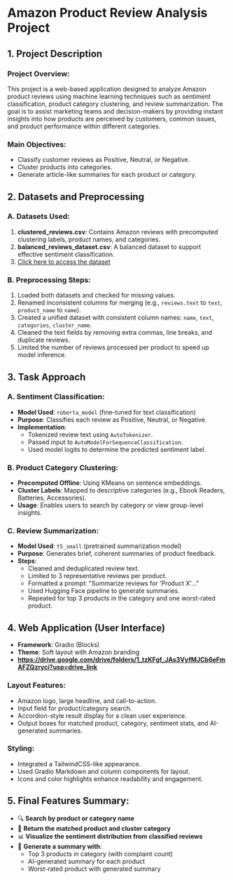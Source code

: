 # Amazon Product Review Analysis Project

## 1. Project Description

### **Project Overview:**
This project is a web-based application designed to analyze Amazon product reviews using machine learning techniques such as sentiment classification, product category clustering, and review summarization. The goal is to assist marketing teams and decision-makers by providing instant insights into how products are perceived by customers, common issues, and product performance within different categories.

### **Main Objectives:**
- Classify customer reviews as Positive, Neutral, or Negative.
- Cluster products into categories.
- Generate article-like summaries for each product or category.

## 2. Datasets and Preprocessing

### **A. Datasets Used:**
1. **clustered_reviews.csv**: Contains Amazon reviews with precomputed clustering labels, product names, and categories.
2. **balanced_reviews_dataset.csv**: A balanced dataset to support effective sentiment classification.
3. [Click here to access the dataset](https://drive.google.com/drive/folders/11o6cX02JFwl8nDNFQPN2dv20PirlL6l9?usp=drive_link)

### **B. Preprocessing Steps:**
1. Loaded both datasets and checked for missing values.
2. Renamed inconsistent columns for merging (e.g., `reviews.text` to `text`, `product_name` to `name`).
3. Created a unified dataset with consistent column names: `name`, `text`, `categories`, `cluster_name`.
4. Cleaned the text fields by removing extra commas, line breaks, and duplicate reviews.
5. Limited the number of reviews processed per product to speed up model inference.

## 3. Task Approach

### **A. Sentiment Classification:**
- **Model Used**: `roberta_model` (fine-tuned for text classification)
- **Purpose**: Classifies each review as Positive, Neutral, or Negative.
- **Implementation**:
  - Tokenized review text using `AutoTokenizer`.
  - Passed input to `AutoModelForSequenceClassification`.
  - Used model logits to determine the predicted sentiment label.

### **B. Product Category Clustering:**
- **Precomputed Offline**: Using KMeans on sentence embeddings.
- **Cluster Labels**: Mapped to descriptive categories (e.g., Ebook Readers, Batteries, Accessories).
- **Usage**: Enables users to search by category or view group-level insights.

### **C. Review Summarization:**
- **Model Used**: `t5_small` (pretrained summarization model)
- **Purpose**: Generates brief, coherent summaries of product feedback.
- **Steps**:
  - Cleaned and deduplicated review text.
  - Limited to 3 representative reviews per product.
  - Formatted a prompt: "Summarize reviews for 'Product X'..."
  - Used Hugging Face pipeline to generate summaries.
  - Repeated for top 3 products in the category and one worst-rated product.

## 4. Web Application (User Interface)

- **Framework**: Gradio (Blocks)
- **Theme**: Soft layout with Amazon branding
- **https://drive.google.com/drive/folders/1_tzKFgf_JAs3VyfMJCb6eFmAFZQzryci?usp=drive_link**

### **Layout Features:**
- Amazon logo, large headline, and call-to-action.
- Input field for product/category search.
- Accordion-style result display for a clean user experience.
- Output boxes for matched product, category, sentiment stats, and AI-generated summaries.

### **Styling**:
- Integrated a TailwindCSS-like appearance.
- Used Gradio Markdown and column components for layout.
- Icons and color highlights enhance readability and engagement.

## 5. Final Features Summary:
- 🔍 **Search by product or category name**
- 🧾 **Return the matched product and cluster category**
- 📊 **Visualize the sentiment distribution from classified reviews**
- 📝 **Generate a summary with**:
  - Top 3 products in category (with complaint count)
  - AI-generated summary for each product
  - Worst-rated product with generated summary
